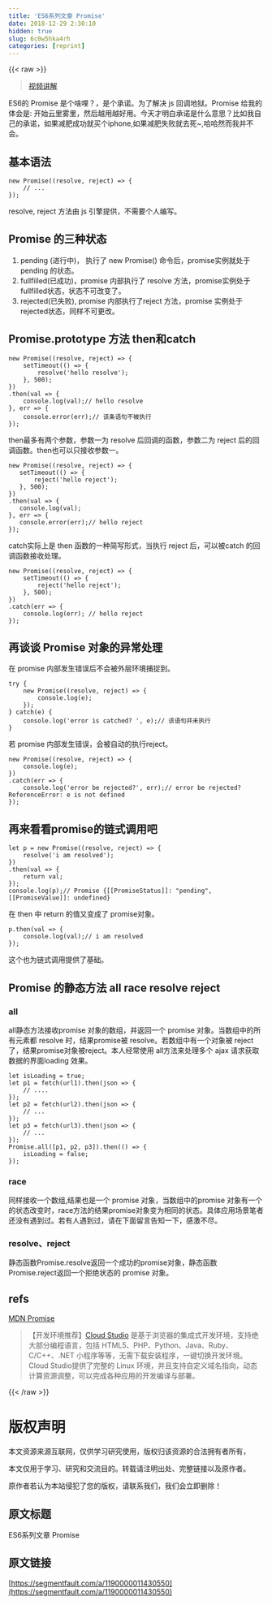 ```yaml
---
title: 'ES6系列文章 Promise' 
date: 2018-12-29 2:30:10
hidden: true
slug: 6c0w5hka4rh
categories: [reprint]
---
```


{{< raw >}}

                    
<blockquote><a href="https://segmentfault.com/l/1500000012462730?utm_source=banner">视频讲解</a></blockquote>
<p>ES6的 Promise 是个啥哩？，是个承诺。为了解决 js 回调地狱。Promise 给我的体会是: 开始云里雾里，然后越用越好用。今天才明白承诺是什么意思？比如我自己的承诺，如果减肥成功就买个iphone,如果减肥失败就去死~,哈哈然而我并不会。</p>
<h2 id="articleHeader0">基本语法</h2>
<div class="widget-codetool" style="display:none;">
      <div class="widget-codetool--inner">
      <span class="selectCode code-tool" data-toggle="tooltip" data-placement="top" title="" data-original-title="全选"></span>
      <span type="button" class="copyCode code-tool" data-toggle="tooltip" data-placement="top" data-clipboard-text="new Promise((resolve, reject) => {
    // ...
});" title="" data-original-title="复制"></span>
      <span type="button" class="saveToNote code-tool" data-toggle="tooltip" data-placement="top" title="" data-original-title="放进笔记"></span>
      </div>
      </div><pre class="javascript hljs"><code class="js"><span class="hljs-keyword">new</span> <span class="hljs-built_in">Promise</span>(<span class="hljs-function">(<span class="hljs-params">resolve, reject</span>) =&gt;</span> {
    <span class="hljs-comment">// ...</span>
});</code></pre>
<p>resolve, reject 方法由 js 引擎提供，不需要个人编写。</p>
<h2 id="articleHeader1">Promise 的三种状态</h2>
<ol>
<li>pending (进行中)， 执行了 new Promise() 命令后，promise实例就处于 pending 的状态。</li>
<li>fullfilled(已成功)，promise 内部执行了 resolve 方法，promise实例处于fullfilled状态，状态不可改变了。</li>
<li>rejected(已失败), promise 内部执行了reject 方法，promise 实例处于rejected状态，同样不可更改。</li>
</ol>
<h2 id="articleHeader2">Promise.prototype 方法 then和catch</h2>
<div class="widget-codetool" style="display:none;">
      <div class="widget-codetool--inner">
      <span class="selectCode code-tool" data-toggle="tooltip" data-placement="top" title="" data-original-title="全选"></span>
      <span type="button" class="copyCode code-tool" data-toggle="tooltip" data-placement="top" data-clipboard-text="new Promise((resolve, reject) => {
    setTimeout(() => {
        resolve('hello resolve');
    }, 500);
})
.then(val => {
    console.log(val);// hello resolve
}, err => {
    console.error(err);// 该条语句不被执行
});" title="" data-original-title="复制"></span>
      <span type="button" class="saveToNote code-tool" data-toggle="tooltip" data-placement="top" title="" data-original-title="放进笔记"></span>
      </div>
      </div><pre class="javascript hljs"><code class="js"><span class="hljs-keyword">new</span> <span class="hljs-built_in">Promise</span>(<span class="hljs-function">(<span class="hljs-params">resolve, reject</span>) =&gt;</span> {
    setTimeout(<span class="hljs-function"><span class="hljs-params">()</span> =&gt;</span> {
        resolve(<span class="hljs-string">'hello resolve'</span>);
    }, <span class="hljs-number">500</span>);
})
.then(<span class="hljs-function"><span class="hljs-params">val</span> =&gt;</span> {
    <span class="hljs-built_in">console</span>.log(val);<span class="hljs-comment">// hello resolve</span>
}, err =&gt; {
    <span class="hljs-built_in">console</span>.error(err);<span class="hljs-comment">// 该条语句不被执行</span>
});</code></pre>
<p>then最多有两个参数，参数一为 resolve 后回调的函数，参数二为 reject 后的回调函数。then也可以只接收参数一。</p>
<div class="widget-codetool" style="display:none;">
      <div class="widget-codetool--inner">
      <span class="selectCode code-tool" data-toggle="tooltip" data-placement="top" title="" data-original-title="全选"></span>
      <span type="button" class="copyCode code-tool" data-toggle="tooltip" data-placement="top" data-clipboard-text="new Promise((resolve, reject) => {
   setTimeout(() => {
       reject('hello reject');
   }, 500);
})
.then(val => {
   console.log(val);
}, err => {
   console.error(err);// hello reject
});" title="" data-original-title="复制"></span>
      <span type="button" class="saveToNote code-tool" data-toggle="tooltip" data-placement="top" title="" data-original-title="放进笔记"></span>
      </div>
      </div><pre class="javascript hljs"><code class="js"><span class="hljs-keyword">new</span> <span class="hljs-built_in">Promise</span>(<span class="hljs-function">(<span class="hljs-params">resolve, reject</span>) =&gt;</span> {
   setTimeout(<span class="hljs-function"><span class="hljs-params">()</span> =&gt;</span> {
       reject(<span class="hljs-string">'hello reject'</span>);
   }, <span class="hljs-number">500</span>);
})
.then(<span class="hljs-function"><span class="hljs-params">val</span> =&gt;</span> {
   <span class="hljs-built_in">console</span>.log(val);
}, err =&gt; {
   <span class="hljs-built_in">console</span>.error(err);<span class="hljs-comment">// hello reject</span>
});</code></pre>
<p>catch实际上是 then 函数的一种简写形式，当执行 reject 后，可以被catch 的回调函数接收处理。</p>
<div class="widget-codetool" style="display:none;">
      <div class="widget-codetool--inner">
      <span class="selectCode code-tool" data-toggle="tooltip" data-placement="top" title="" data-original-title="全选"></span>
      <span type="button" class="copyCode code-tool" data-toggle="tooltip" data-placement="top" data-clipboard-text="new Promise((resolve, reject) => {
    setTimeout(() => {
        reject('hello reject');
    }, 500);
})
.catch(err => {
    console.log(err); // hello reject
});" title="" data-original-title="复制"></span>
      <span type="button" class="saveToNote code-tool" data-toggle="tooltip" data-placement="top" title="" data-original-title="放进笔记"></span>
      </div>
      </div><pre class="javascript hljs"><code class="js"><span class="hljs-keyword">new</span> <span class="hljs-built_in">Promise</span>(<span class="hljs-function">(<span class="hljs-params">resolve, reject</span>) =&gt;</span> {
    setTimeout(<span class="hljs-function"><span class="hljs-params">()</span> =&gt;</span> {
        reject(<span class="hljs-string">'hello reject'</span>);
    }, <span class="hljs-number">500</span>);
})
.catch(<span class="hljs-function"><span class="hljs-params">err</span> =&gt;</span> {
    <span class="hljs-built_in">console</span>.log(err); <span class="hljs-comment">// hello reject</span>
});</code></pre>
<h2 id="articleHeader3">再谈谈 Promise 对象的异常处理</h2>
<p>在 promise 内部发生错误后不会被外层环境捕捉到。</p>
<div class="widget-codetool" style="display:none;">
      <div class="widget-codetool--inner">
      <span class="selectCode code-tool" data-toggle="tooltip" data-placement="top" title="" data-original-title="全选"></span>
      <span type="button" class="copyCode code-tool" data-toggle="tooltip" data-placement="top" data-clipboard-text="try {
    new Promise((resolve, reject) => {
        console.log(e);
    });
} catch(e) {
    console.log('error is catched? ', e);// 该语句并未执行
}" title="" data-original-title="复制"></span>
      <span type="button" class="saveToNote code-tool" data-toggle="tooltip" data-placement="top" title="" data-original-title="放进笔记"></span>
      </div>
      </div><pre class="javascript hljs"><code class="js"><span class="hljs-keyword">try</span> {
    <span class="hljs-keyword">new</span> <span class="hljs-built_in">Promise</span>(<span class="hljs-function">(<span class="hljs-params">resolve, reject</span>) =&gt;</span> {
        <span class="hljs-built_in">console</span>.log(e);
    });
} <span class="hljs-keyword">catch</span>(e) {
    <span class="hljs-built_in">console</span>.log(<span class="hljs-string">'error is catched? '</span>, e);<span class="hljs-comment">// 该语句并未执行</span>
}</code></pre>
<p>若 promise 内部发生错误，会被自动的执行reject。</p>
<div class="widget-codetool" style="display:none;">
      <div class="widget-codetool--inner">
      <span class="selectCode code-tool" data-toggle="tooltip" data-placement="top" title="" data-original-title="全选"></span>
      <span type="button" class="copyCode code-tool" data-toggle="tooltip" data-placement="top" data-clipboard-text="new Promise((resolve, reject) => {
    console.log(e);
})
.catch(err => {
    console.log('error be rejected?', err);// error be rejected? ReferenceError: e is not defined
});" title="" data-original-title="复制"></span>
      <span type="button" class="saveToNote code-tool" data-toggle="tooltip" data-placement="top" title="" data-original-title="放进笔记"></span>
      </div>
      </div><pre class="javascript hljs"><code class="js"><span class="hljs-keyword">new</span> <span class="hljs-built_in">Promise</span>(<span class="hljs-function">(<span class="hljs-params">resolve, reject</span>) =&gt;</span> {
    <span class="hljs-built_in">console</span>.log(e);
})
.catch(<span class="hljs-function"><span class="hljs-params">err</span> =&gt;</span> {
    <span class="hljs-built_in">console</span>.log(<span class="hljs-string">'error be rejected?'</span>, err);<span class="hljs-comment">// error be rejected? ReferenceError: e is not defined</span>
});</code></pre>
<h2 id="articleHeader4">再来看看promise的链式调用吧</h2>
<div class="widget-codetool" style="display:none;">
      <div class="widget-codetool--inner">
      <span class="selectCode code-tool" data-toggle="tooltip" data-placement="top" title="" data-original-title="全选"></span>
      <span type="button" class="copyCode code-tool" data-toggle="tooltip" data-placement="top" data-clipboard-text="let p = new Promise((resolve, reject) => {
    resolve('i am resolved');
})
.then(val => {
    return val;
});
console.log(p);// Promise {[[PromiseStatus]]: &quot;pending&quot;, [[PromiseValue]]: undefined}" title="" data-original-title="复制"></span>
      <span type="button" class="saveToNote code-tool" data-toggle="tooltip" data-placement="top" title="" data-original-title="放进笔记"></span>
      </div>
      </div><pre class="javascript hljs"><code class="js"><span class="hljs-keyword">let</span> p = <span class="hljs-keyword">new</span> <span class="hljs-built_in">Promise</span>(<span class="hljs-function">(<span class="hljs-params">resolve, reject</span>) =&gt;</span> {
    resolve(<span class="hljs-string">'i am resolved'</span>);
})
.then(<span class="hljs-function"><span class="hljs-params">val</span> =&gt;</span> {
    <span class="hljs-keyword">return</span> val;
});
<span class="hljs-built_in">console</span>.log(p);<span class="hljs-comment">// Promise {[[PromiseStatus]]: "pending", [[PromiseValue]]: undefined}</span></code></pre>
<p>在 then 中 return 的值又变成了 promise对象。</p>
<div class="widget-codetool" style="display:none;">
      <div class="widget-codetool--inner">
      <span class="selectCode code-tool" data-toggle="tooltip" data-placement="top" title="" data-original-title="全选"></span>
      <span type="button" class="copyCode code-tool" data-toggle="tooltip" data-placement="top" data-clipboard-text="p.then(val => {
    console.log(val);// i am resolved
});" title="" data-original-title="复制"></span>
      <span type="button" class="saveToNote code-tool" data-toggle="tooltip" data-placement="top" title="" data-original-title="放进笔记"></span>
      </div>
      </div><pre class="javascript hljs"><code class="js">p.then(<span class="hljs-function"><span class="hljs-params">val</span> =&gt;</span> {
    <span class="hljs-built_in">console</span>.log(val);<span class="hljs-comment">// i am resolved</span>
});</code></pre>
<p>这个也为链式调用提供了基础。</p>
<h2 id="articleHeader5">Promise 的静态方法 all race resolve reject</h2>
<h3 id="articleHeader6">all</h3>
<p>all静态方法接收promise 对象的数组，并返回一个 promise 对象。当数组中的所有元素都 resolve 时，结果promise被 resolve。若数组中有一个对象被 reject 了，结果promise对象被reject。本人经常使用 all方法来处理多个 ajax 请求获取数据的界面loading 效果。</p>
<div class="widget-codetool" style="display:none;">
      <div class="widget-codetool--inner">
      <span class="selectCode code-tool" data-toggle="tooltip" data-placement="top" title="" data-original-title="全选"></span>
      <span type="button" class="copyCode code-tool" data-toggle="tooltip" data-placement="top" data-clipboard-text="let isLoading = true;
let p1 = fetch(url1).then(json => {
    // ....
});
let p2 = fetch(url2).then(json => {
    // ...
});
let p3 = fetch(url3).then(json => {
    // ...
});
Promise.all([p1, p2, p3]).then(() => {
    isLoading = false;
});" title="" data-original-title="复制"></span>
      <span type="button" class="saveToNote code-tool" data-toggle="tooltip" data-placement="top" title="" data-original-title="放进笔记"></span>
      </div>
      </div><pre class="javascript hljs"><code class="js"><span class="hljs-keyword">let</span> isLoading = <span class="hljs-literal">true</span>;
<span class="hljs-keyword">let</span> p1 = fetch(url1).then(<span class="hljs-function"><span class="hljs-params">json</span> =&gt;</span> {
    <span class="hljs-comment">// ....</span>
});
<span class="hljs-keyword">let</span> p2 = fetch(url2).then(<span class="hljs-function"><span class="hljs-params">json</span> =&gt;</span> {
    <span class="hljs-comment">// ...</span>
});
<span class="hljs-keyword">let</span> p3 = fetch(url3).then(<span class="hljs-function"><span class="hljs-params">json</span> =&gt;</span> {
    <span class="hljs-comment">// ...</span>
});
<span class="hljs-built_in">Promise</span>.all([p1, p2, p3]).then(<span class="hljs-function"><span class="hljs-params">()</span> =&gt;</span> {
    isLoading = <span class="hljs-literal">false</span>;
});</code></pre>
<h3 id="articleHeader7">race</h3>
<p>同样接收一个数组,结果也是一个 promise 对象，当数组中的promise 对象有一个的状态改变时，race方法的结果promise对象变为相同的状态。具体应用场景笔者还没有遇到过。若有人遇到过，请在下面留言告知一下，感激不尽。</p>
<h3 id="articleHeader8">resolve、reject</h3>
<p>静态函数Promise.resolve返回一个成功的promise对象，静态函数Promise.reject返回一个拒绝状态的 promise 对象。</p>
<h2 id="articleHeader9">refs</h2>
<p><a href="https://developer.mozilla.org/zh-CN/docs/Web/JavaScript/Reference/Global_Objects/Promise/reject" rel="nofollow noreferrer" target="_blank">MDN Promise</a></p>
<blockquote>【开发环境推荐】<a href="https://studio.coding.net/intro" rel="nofollow noreferrer" target="_blank">Cloud Studio</a> 是基于浏览器的集成式开发环境，支持绝大部分编程语言，包括 HTML5、PHP、Python、Java、Ruby、C/C++、.NET 小程序等等，无需下载安装程序，一键切换开发环境。 Cloud Studio提供了完整的 Linux 环境，并且支持自定义域名指向，动态计算资源调整，可以完成各种应用的开发编译与部署。</blockquote>

                
{{< /raw >}}

# 版权声明
本文资源来源互联网，仅供学习研究使用，版权归该资源的合法拥有者所有，

本文仅用于学习、研究和交流目的。转载请注明出处、完整链接以及原作者。

原作者若认为本站侵犯了您的版权，请联系我们，我们会立即删除！

## 原文标题
ES6系列文章 Promise

## 原文链接
[https://segmentfault.com/a/1190000011430550](https://segmentfault.com/a/1190000011430550)

